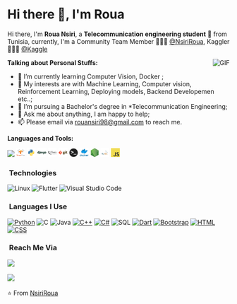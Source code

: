 # Hi there 👋, I'm Roua

<!--
**azayz/azayz** is a ✨ _special_ ✨ repository because its `README.md` (this file) appears on your GitHub profile.


Here are some ideas to get you started:

- 🔭 I’m currently working on ...
- 🌱 I’m currently learning ...
- 👯 I’m looking to collaborate on ...
- 🤔 I’m looking for help with ...
- 💬 Ask me about ...
- 📫 How to reach me: ...
- 😄 Pronouns: ...
- ⚡ Fun fact: ...
-->



Hi there, I'm **Roua Nsiri**, a **Telecommunication engineering student**  🚀 from Tunisia, currently, I'm a Community Team Member 🙍🏽‍♂️ [@NsiriRoua](https://github.com/NsiriRoua), Kaggler 👨🏽‍💻 [@Kaggle](https://www.kaggle.com/aziz69)

<img align="right" alt="GIF" src="https://media.giphy.com/media/Cmr1OMJ2FN0B2/giphy.gif" />

**Talking about Personal Stuffs:**

- 🌱 I’m currently learning Computer Vision, Docker ; 
- 🤔 My interests are with Machine Learning, Computer vision, Reinforcement Learning, Deploying models, Backend Developemen etc..;
- 💼 I’m pursuing a Bachelor's degree in *Telecommunication Engineering;
- 💬 Ask me about anything, I am happy to help;
- 📫 Please email via rouansiri98@gmail.com to reach me.


  


**Languages and Tools:**  

<code><img height="20" src="https://pytorch.org/assets/images/pytorch-logo.png"></code>
<code><img height="20" src="https://raw.githubusercontent.com/github/explore/80688e429a7d4ef2fca1e82350fe8e3517d3494d/topics/tensorflow/tensorflow.png"></code>
<code><img height="20" src="https://raw.githubusercontent.com/github/explore/80688e429a7d4ef2fca1e82350fe8e3517d3494d/topics/python/python.png"></code>
<code><img height="20" src="https://raw.githubusercontent.com/github/explore/80688e429a7d4ef2fca1e82350fe8e3517d3494d/topics/django/django.png"></code>
<code><img height="20" src="https://raw.githubusercontent.com/github/explore/80688e429a7d4ef2fca1e82350fe8e3517d3494d/topics/flask/flask.png"></code>
<code><img height="20" src="https://raw.githubusercontent.com/github/explore/80688e429a7d4ef2fca1e82350fe8e3517d3494d/topics/git/git.png"></code>
<code><img height="20" src="https://raw.githubusercontent.com/github/explore/80688e429a7d4ef2fca1e82350fe8e3517d3494d/topics/terminal/terminal.png"></code>
<code><img height="20" src="https://raw.githubusercontent.com/github/explore/80688e429a7d4ef2fca1e82350fe8e3517d3494d/topics/docker/docker.png"></code>
<code><img height="20" src="https://raw.githubusercontent.com/github/explore/80688e429a7d4ef2fca1e82350fe8e3517d3494d/topics/nodejs/nodejs.png"></code>
<code><img height="20" src="https://raw.githubusercontent.com/github/explore/80688e429a7d4ef2fca1e82350fe8e3517d3494d/topics/mysql/mysql.png"></code>
<code><img height="20" src="https://raw.githubusercontent.com/github/explore/80688e429a7d4ef2fca1e82350fe8e3517d3494d/topics/javascript/javascript.png"></code>

### &nbsp;Technologies

![Linux](https://img.shields.io/badge/-Linux-000?&logo=Linux&logoColor=FCC624)
![Flutter](https://img.shields.io/badge/-Flutter-000?&logo=Flutter)
![Visual Studio Code](https://img.shields.io/badge/-Visual%20Studio%20Code-000?style=flat&logo=visual-studio-code&logoColor=007ACC)

### &nbsp;Languages I Use

[![Python](https://img.shields.io/badge/-Python-000?&logo=python)](https://github.com/NsiriRoua?tab=repositories&q=&type=&language=jupyter+notebook)
![C](https://img.shields.io/badge/-C-000?&logo=C)
![Java](https://img.shields.io/badge/-Java-000?&logo=Java)
[![C++](https://img.shields.io/badge/-C++-000?&logo=c%2b%2b)](https://github.com/NsiriRoua?tab=repositories)
[![C#](https://img.shields.io/badge/-Csharp-000?&logo=c-sharp)](https://github.com/NsiriRoua?tab=repositories)
![SQL](https://img.shields.io/badge/-SQL-000?&logo=MySQL)
[![Dart](https://img.shields.io/badge/-Dart-000?&logo=dart)](https://github.com/NsiriRoua?tab=repositories)
[![Bootstrap](https://img.shields.io/badge/-Bootstrap-000?&logo=bootstrap)](https://github.com/NsiriRoua?tab=repositories)
[![HTML](https://img.shields.io/badge/-HTML-000?&logo=HTML5)](https://github.com/NsiriRoua?tab=repositories)
[![CSS](https://img.shields.io/badge/-CSS-000?&logo=CSS3)](https://github.com/NsiriRoua?tab=repositories)




### &nbsp;Reach Me Via

<a href="mailto:rouansiri98@gmail.com"><img src="https://img.shields.io/badge/-rouansiri98@gmail.com-000?&logo=Gmail"/></a>

<a href="https://www.linkedin.com/in/roua-nsiri-72749b198/"><img src="https://img.shields.io/badge/-Roua%20Nsiri-000?&logo=Linkedin"/></a>


⭐️ From [NsiriRoua](https://github.com/NsiriRoua)
